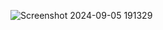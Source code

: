 ![Screenshot 2024-09-05 191329](https://github.com/user-attachments/assets/af01690f-ab3c-4f2f-b5a1-656b45c588d6)
